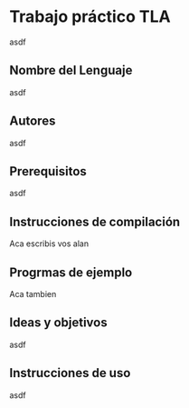 # Trabajo práctico TLA
asdf
## Nombre del Lenguaje
asdf
## Autores
asdf
## Prerequisitos
asdf
## Instrucciones de compilación
Aca escribis vos alan
## Progrmas de ejemplo
Aca tambien
## Ideas y objetivos
asdf
## Instrucciones de uso
asdf
